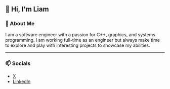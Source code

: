 ## 👋 Hi, I'm Liam

### 🎯 About Me

I am a software engineer with a passion for C++, graphics, and systems programming. I am working full-time as an engineer but always make time to explore and play with interesting projects to showcase my abilities.

---

<!-- ### 💻 My Projects

#### crypto-fetch

Lorem ipsum dolor sit amet, consectetur adipiscing elit. Lorem ipsum dolor sit amet, consectetur adipiscing elit. Lorem ipsum dolor sit amet, consectetur adipiscing elit.

#### imgl

Lorem ipsum dolor sit amet, consectetur adipiscing elit. Lorem ipsum dolor sit amet, consectetur adipiscing elit. Lorem ipsum dolor sit amet, consectetur adipiscing elit.

--- -->

### 📫 Socials

- [X](https://x.com/rossliam_)
- [LinkedIn](https://www.linkedin.com/in/rossliam2212/)
